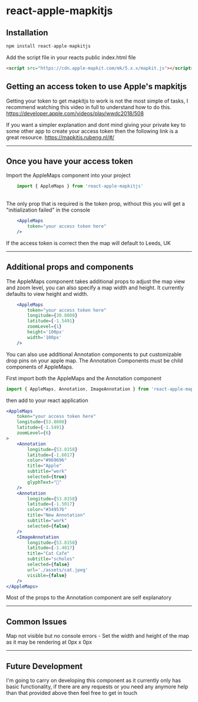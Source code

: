 # react-apple-mapkitjs

## Installation

```javascript
npm install react-apple-mapkitjs
```

Add the script file in your reacts public index.html file

```html
<script src="https://cdn.apple-mapkit.com/mk/5.x.x/mapkit.js"></script>
```

## Getting an access token to use Apple's mapkitjs

Getting your token to get mapkitjs to work is not the most simple of tasks, I recommend watching this video in full to understand how to do this.
https://developer.apple.com/videos/play/wwdc2018/508

If you want a simpler explanation and dont mind giving your private key to some other app to create your access token then the following link is a great resource.
https://mapkitjs.rubeng.nl/#/
***
## Once you have your access token

Import the AppleMaps component into your project
```jsx
    import { AppleMaps } from 'react-apple-mapkitjs'
```
<br>
The only prop that is required is the token prop, without this you will get a "initialization failed" in the console

```jsx
    <AppleMaps 
        token="your access token here"
    />
```
If the access token is correct then the map will default to Leeds, UK
***
## Additional props and components
The AppleMaps component takes additional props to adjust the map view and zoom level, you can also specify a map width and height. It currently defaults to view height and width.

```jsx
    <AppleMaps
        token="your access token here"
        longitude={30.8008}
        latitude={-1.5491}
        zoomLevel={1}
        height='100px'
        width='100px'
    />
```
You can also use additional Annotation components to put customizable drop pins on your apple map. The Annotation Components must be child components of AppleMaps.

First import both the AppleMaps and the Annotation component
```jsx
import { AppleMaps, Annotation, ImageAnnotation } from 'react-apple-mapkitjs'
```
then add to your react application
```jsx
<AppleMaps
    token="your access token here"
    longitude={53.8008}
    latitude={-1.5491}
    zoomLevel={6}
>
    <Annotation 
        longitude={53.8158}
        latitude={-1.6017}
        color="#969696"
        title="Apple"
        subtitle="work"
        selected={true}
        glyphText=""
    />
    <Annotation 
        longitude={53.8158}
        latitude={-1.5017}
        color="#349576"
        title="New Annotation"
        subtitle="work"
        selected={false}
    />
    <ImageAnnotation 
        longitude={53.8158}
        latitude={-1.4017}
        title="Cat Cafe"
        subtitle="scholes"
        selected={false}
        url='./assets/cat.jpeg'
        visible={false}
    />
</AppleMaps>
```
Most of the props to the Annotation component are self explanatory
***
## Common Issues
Map not visible but no console errors - Set the width and height of the map as it may be rendering at 0px x 0px
***
## Future Development

I'm going to carry on developing this component as it currently only has basic functionality, if there are any requests or you need any anymore help than that provided above then feel free to get in touch

